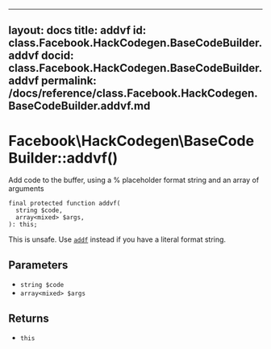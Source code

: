 
***

layout: docs
title: addvf
id: class.Facebook.HackCodegen.BaseCodeBuilder.addvf
docid: class.Facebook.HackCodegen.BaseCodeBuilder.addvf
permalink: /docs/reference/class.Facebook.HackCodegen.BaseCodeBuilder.addvf.md
---







# Facebook\\HackCodegen\\BaseCodeBuilder::addvf()




Add code to the buffer, using a % placeholder format string and
an array of arguments




``` Hack
final protected function addvf(
  string $code,
  array<mixed> $args,
): this;
```




This is unsafe. Use [` addf `](<class.Facebook.HackCodegen.BaseCodeBuilder.addf.md>) instead if you have a literal format string.




## Parameters




* ` string $code `
* ` array<mixed> $args `




## Returns




- ` this `